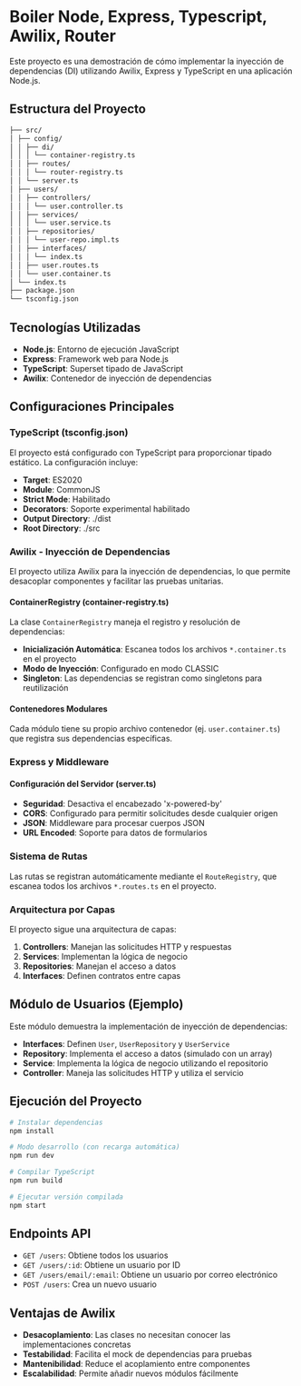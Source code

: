 # Boiler Node, Express, Typescript, Awilix, Router

Este proyecto es una demostración de cómo implementar la inyección de dependencias (DI) utilizando Awilix, Express y TypeScript en una aplicación Node.js.

## Estructura del Proyecto
``` bash
├── src/
│ ├── config/
│ │ ├── di/
│ │ │ └── container-registry.ts
│ │ ├── routes/
│ │ │ └── router-registry.ts
│ │ └── server.ts
│ ├── users/
│ │ ├── controllers/
│ │ │ └── user.controller.ts
│ │ ├── services/
│ │ │ └── user.service.ts
│ │ ├── repositories/
│ │ │ └── user-repo.impl.ts
│ │ ├── interfaces/
│ │ │ └── index.ts
│ │ ├── user.routes.ts
│ │ └── user.container.ts
│ └── index.ts
├── package.json
└── tsconfig.json
```
## Tecnologías Utilizadas

- **Node.js**: Entorno de ejecución JavaScript
- **Express**: Framework web para Node.js
- **TypeScript**: Superset tipado de JavaScript
- **Awilix**: Contenedor de inyección de dependencias

## Configuraciones Principales

### TypeScript (tsconfig.json)

El proyecto está configurado con TypeScript para proporcionar tipado estático. La configuración incluye:

- **Target**: ES2020
- **Module**: CommonJS
- **Strict Mode**: Habilitado
- **Decorators**: Soporte experimental habilitado
- **Output Directory**: ./dist
- **Root Directory**: ./src

### Awilix - Inyección de Dependencias

El proyecto utiliza Awilix para la inyección de dependencias, lo que permite desacoplar componentes y facilitar las pruebas unitarias.

#### ContainerRegistry (container-registry.ts)

La clase `ContainerRegistry` maneja el registro y resolución de dependencias:

- **Inicialización Automática**: Escanea todos los archivos `*.container.ts` en el proyecto
- **Modo de Inyección**: Configurado en modo CLASSIC
- **Singleton**: Las dependencias se registran como singletons para reutilización

#### Contenedores Modulares

Cada módulo tiene su propio archivo contenedor (ej. `user.container.ts`) que registra sus dependencias específicas.

### Express y Middleware

#### Configuración del Servidor (server.ts)

- **Seguridad**: Desactiva el encabezado 'x-powered-by'
- **CORS**: Configurado para permitir solicitudes desde cualquier origen
- **JSON**: Middleware para procesar cuerpos JSON
- **URL Encoded**: Soporte para datos de formularios

### Sistema de Rutas

Las rutas se registran automáticamente mediante el `RouteRegistry`, que escanea todos los archivos `*.routes.ts` en el proyecto.

### Arquitectura por Capas

El proyecto sigue una arquitectura de capas:

1. **Controllers**: Manejan las solicitudes HTTP y respuestas
2. **Services**: Implementan la lógica de negocio
3. **Repositories**: Manejan el acceso a datos
4. **Interfaces**: Definen contratos entre capas

## Módulo de Usuarios (Ejemplo)

Este módulo demuestra la implementación de inyección de dependencias:

- **Interfaces**: Definen `User`, `UserRepository` y `UserService`
- **Repository**: Implementa el acceso a datos (simulado con un array)
- **Service**: Implementa la lógica de negocio utilizando el repositorio
- **Controller**: Maneja las solicitudes HTTP y utiliza el servicio

## Ejecución del Proyecto

```bash
# Instalar dependencias
npm install

# Modo desarrollo (con recarga automática)
npm run dev

# Compilar TypeScript
npm run build

# Ejecutar versión compilada
npm start
```

## Endpoints API

- `GET /users`: Obtiene todos los usuarios
- `GET /users/:id`: Obtiene un usuario por ID
- `GET /users/email/:email`: Obtiene un usuario por correo electrónico
- `POST /users`: Crea un nuevo usuario

## Ventajas de Awilix

- **Desacoplamiento**: Las clases no necesitan conocer las implementaciones concretas
- **Testabilidad**: Facilita el mock de dependencias para pruebas
- **Mantenibilidad**: Reduce el acoplamiento entre componentes
- **Escalabilidad**: Permite añadir nuevos módulos fácilmente

